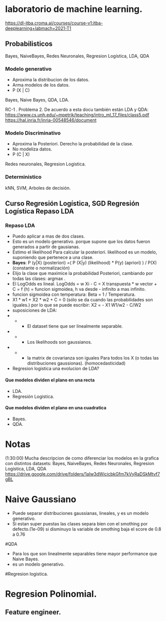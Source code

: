 # laboratorio de machine learning.

https://dl-itba.croma.ai/courses/course-v1:itba-deeplearning+labmach+2021-T1



## Probabilisticos
Bayes, NaiveBayes, Redes Neuronales, Regresion Logística, LDA, QDA

### Modelo generativo
* Aproxima la distribucion de los datos.
* Arma modelos de los datos.
* P (X | C)

Bayes, Naive Bayes, QDA, LDA.

RC-1 . Problema 2.
De acuerdo a esta docu también están LDA y QDA:
https://www.cs.unh.edu/~mpetrik/teaching/intro_ml_17_files/class5.pdf
https://hal.inria.fr/inria-00548546/document

### Modelo Discriminativo
* Aproxima la Posteriori. Derecho la probabilidad de la clase.
* No modeliza datos.
* P (C | X)

Redes neuronales, Regresion Logistica.

### Deterministico
kNN, SVM, Arboles de decisión.

## Curso Regresión Logística, SGD Regresión Logística Repaso LDA

### Repaso LDA
* Puedo aplicar a mas de dos clases.
* Esto es un modelo generativo. porque supone que los datos fueron generados a partir de gausianas.
* Estimo el likelihood Para calcular la posteriori. likelihood es un modelo, suponiendo que pertenece a una clase.
* **Bayes**:  P (y|X) (posteriori) =( P (X|y) (likelihood) * P(y) (apriori)  ) / P(X) (constante o normalización)
* Elijo la clase que maximice la probabilidad Posteriori, cambiando por todas las clases: argmax . 
* El LogOdds es lineal. LogOdds = w Xi - C  = X transpuesta *  w vector + C = f (h) = funcion sigmoidea, h va desde - infinito a mas infinito.
* funcion sigmoidea con temperatura:  Beta = 1 / Temperatura.
*  X1 * w1 + X2 * w2 + C = 0 (sólo se da cuando las probabilidades son iguales.) por lo que se puede escribir: X2 = - X1 W1/w2 - C/W2
* suposiciones de LDA:
* * * El dataset tiene que ser linealmente separable.
* * * Los likelihoods son gaussianos.
* * * la matrix de covarianza son iguales Para todos los X (o todas las distribuciones gaussionas). (homocedasticidad)
* Regresion logistica  una evolucion de LDA?

#### Que modelos dividen el plano en una recta
* LDA.
* Regresión Logistica.

#### Que modelos dividen el plano en una cuadratica
* Bayes.
* QDA.

# Notas
(1:30:00)
Mucha descripcion de como diferenciar los modelos en la grafica con distintos datasets: 
Bayes, NaiveBayes, Redes Neuronales, Regresion Logística, LDA, QDA
https://drive.google.com/drive/folders/1aIw3dWicicbkGfm7kVyRaDSkMtvf7gBL

# Naive Gaussiano

* Puede separar distribuciones gaussianas, lineales, y es un modelo generativo.
* Si estan super puestas las clases separa bien con el smothing por defecto.(1e-09) si disminuyo  la variable de smothing
baja el score de 0.8 a 0.76

#QDA 
* Para los que son linealmente separables  tiene mayor performance que Naive  Bayes.
* es un modelo generativo.

#Regresion logistica.

# Regresion Polinomial.
## Feature engineer.
